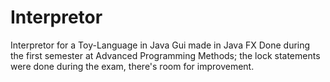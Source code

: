 # Interpretor
Interpretor for a Toy-Language in Java
Gui made in Java FX
Done during the first semester at Advanced Programming Methods; the lock statements were done during the exam, there's room for improvement.
